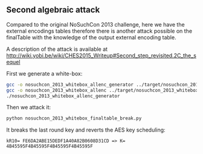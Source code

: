 Second algebraic attack
-----------------------

Compared to the original NoSuchCon 2013 challenge, here we have the external encodings tables therefore there is another attack possible on the finalTable with the knowledge of the output external encoding table.

A description of the attack is available at http://wiki.yobi.be/wiki/CHES2015_Writeup#Second_step_revisited.2C_the_sequel

First we generate a white-box:

```bash
gcc -o nosuchcon_2013_whitebox_allenc_generator ../target/nosuchcon_2013_whitebox_allenc_generator.c
gcc -o nosuchcon_2013_whitebox_allenc ../target/nosuchcon_2013_whitebox_allenc.c
./nosuchcon_2013_whitebox_allenc_generator
```

Then we attack it:

```bash
python nosuchcon_2013_whitebox_finaltable_break.py
```

It breaks the last round key and reverts the AES key scheduling:

```kR10= FE6DA2ABE15DEDF1A40A82B0608D31CD => K= 4B45595F4B45595F4B45595F4B45595F```
